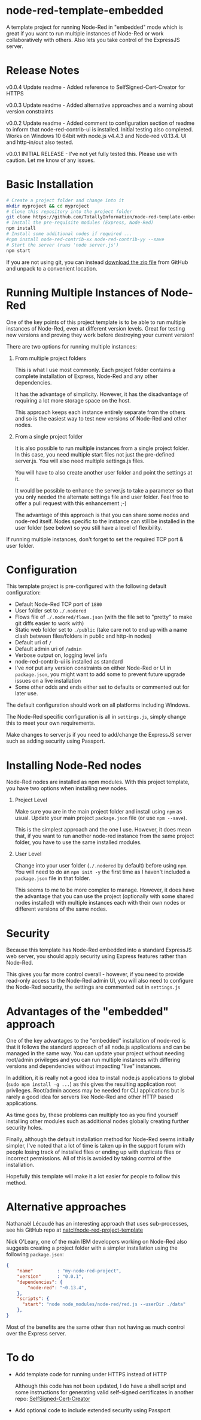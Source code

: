 # node-red-template-embedded
A template project for running Node-Red in "embedded" mode which is great if you want to run multiple instances of Node-Red or work collaboratively with others. Also lets you take control of the ExpressJS server.

# Release Notes
v0.0.4 Update readme - Added reference to SelfSigned-Cert-Creator for HTTPS

v0.0.3 Update readme - Added alternative approaches and a warning about version constraints

v0.0.2 Update readme - Added comment to configuration section of readme to inform that node-red-contrib-ui is installed. Initial testing also completed. Works on Windows 10 64bit with node.js v4.4.3 and Node-red v0.13.4. UI and http-in/out also tested.

v0.0.1 INITIAL RELEASE - I've not yet fully tested this. Please use with caution. Let me know of any issues.

# Basic Installation
```bash
# Create a project folder and change into it
mkdir myproject && cd myproject
# Clone this repository into the project folder
git clone https://github.com/TotallyInformation/node-red-template-embedded.git .
# Install the pre-requisite modules (Express, Node-Red)
npm install
# Install some additional nodes if required ...
#npm install node-red-contrib-xx node-red-contrib-yy --save
# Start the server (runs 'node server.js')
npm start
```
If you are not using git, you can instead [download the zip file](https://github.com/TotallyInformation/node-red-template-embedded/archive/master.zip) from GitHub and unpack to a convenient location.

# Running Multiple Instances of Node-Red
One of the key points of this project template is to be able to run multiple instances of Node-Red, even at different version levels. Great for testing new versions and proving they work before destroying your current version!

There are two options for running multiple instances:

1. From multiple project folders

   This is what I use most commonly. Each project folder contains a complete installation of Express, Node-Red and any other dependencies.

	 It has the advantage of simplicity. However, it has the disadvantage of requiring a lot more storage space on the host.

	 This approach keeps each instance entirely separate from the others and so is the easiest way to test new versions of Node-Red and other nodes.

2. From a single project folder

   It is also possible to run multiple instances from a single project folder. In this case, you need multiple start files not just the pre-defined server.js. You will also need multiple settings.js files.

	 You will have to also create another user folder and point the settings at it.

	 It would be possible to enhance the server.js to take a parameter so that you only needed the alternate settings file and user folder. Feel free to offer a pull request with this enhancement ;-)

	 The advantage of this approach is that you can share some nodes and node-red itself. Nodes specific to the instance can still be installed in the user folder (see below) so you still have a level of flexibility.

If running multiple instances, don't forget to set the required TCP port & user folder.

# Configuration
This template project is pre-configured with the following default configuration:

- Default Node-Red TCP port of `1880`
- User folder set to `./.nodered`
- Flows file of `./.nodered/flows.json` (with the file set to "pretty" to make git diffs easier to work with)
- Static web folder set to `./public` (take care not to end up with a name clash between files/folders in public and http-in nodes)
- Default uri of `/`
- Default admin uri of `/admin`
- Verbose output on, logging level `info`
- node-red-contrib-ui is installed as standard
- I've *not* put any version constraints on either Node-Red or UI in `package.json`, you might want to add some to prevent future upgrade issues on a live installation
- Some other odds and ends either set to defaults or commented out for later use.

The default configuration should work on all platforms including Windows.

The Node-Red specific configuration is all in `settings.js`, simply change this to meet your own requirements.

Make changes to server.js if you need to add/change the ExpressJS server such as adding security using Passport.

# Installing Node-Red nodes
Node-Red nodes are installed as npm modules. With this project template, you have two options when installing new nodes.

1. Project Level

   Make sure you are in the main project folder and install using
	 `npm` as usual. Update your main project `package.json` file (or use `npm --save`).

	 This is the simplest approach and the one I use. However, it does mean that, if you want to run another node-red instance from the same project folder, you have to use the same installed modules.

2. User Level

   Change into your user folder (`./.nodered` by default) before using `npm`. You will need to do an `npm init -y` the first time as I haven't included a `package.json` file in that folder.

	 This seems to me to be more complex to manage. However, it does have the advantage that you can use the project (optionally with some shared nodes installed) with multiple instances each with their own nodes or different versions of the same nodes.

# Security
Because this template has Node-Red embedded into a standard ExpressJS web server, you should apply security using Express features rather than Node-Red.

This gives you far more control overall - however, if you need to provide read-only access to the Node-Red admin UI, you will also need to configure the Node-Red security, the settings are commented out in `settings.js`

# Advantages of the "embedded" approach
One of the key advantages to the "embedded" installation of node-red is that it follows the standard approach of all node.js applications and can be managed in the same way. You can update your project without needing root/admin privileges and you can run multiple instances with differing versions and dependencies without impacting "live" instances.

In addition, it is really not a good idea to install node.js applications to global (`sudo npm install -g ...`) as this gives the resulting application root privileges. Root/admin access may be needed for CLI applications but is rarely a good idea for servers like Node-Red and other HTTP based applications.

As time goes by, these problems can multiply too as you find yourself installing other modules such as additional nodes globally creating further security holes.

Finally, although the default installation method for Node-Red seems initially simpler, I've noted that a lot of time is taken up in the support forum with people losing track of installed files or ending up with duplicate files or incorrect permissions. All of this is avoided by taking control of the installation.

Hopefully this template will make it a lot easier for people to follow this method.

# Alternative approaches
Nathanaël Lécaudé has an interesting approach that uses sub-processes, see his GitHub repo at [natcl/node-red-project-template](https://github.com/natcl/node-red-project-template)

Nick O'Leary, one of the main IBM developers working on Node-Red also suggests creating a project folder with a simpler installation using the following `package.json`:
```json
{
    "name"         : "my-node-red-project",
    "version"      : "0.0.1",
    "dependencies": {
        "node-red": "~0.13.4",
    },
    "scripts": {
      "start": "node node_modules/node-red/red.js --userDir ./data"
    },
}
```
Most of the benefits are the same other than not having as much control over the Express server.

# To do
- Add template code for running under HTTPS instead of HTTP

  Although this code has not been updated, I do have a shell script and some instructions
  for generating valid self-signed certificates in another repo: 
  [SelfSigned-Cert-Creator](https://github.com/TotallyInformation/SelfSigned-Cert-Creator)
  
- Add optional code to include extended security using Passport
